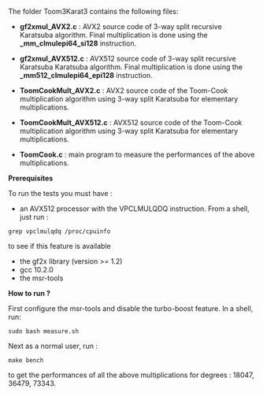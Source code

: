 The folder Toom3Karat3 contains the following files:

* **gf2xmul_AVX2.c** : AVX2 source code of 3-way split recursive Karatsuba algorithm. Final multiplication is done using 
the **_mm_clmulepi64_si128**  instruction.
* **gf2xmul_AVX512.c** : AVX512 source code of 3-way split recursive Karatsuba Karatsuba algorithm. Final multiplication is done using the **_mm512_clmulepi64_epi128** instruction.
* **ToomCookMult_AVX2.c** : AVX2 source code of the Toom-Cook multiplication algorithm using 3-way split Karatsuba for elementary multiplications.
* **ToomCookMult_AVX512.c** : AVX512 source code of the Toom-Cook multiplication algorithm using 3-way split Karatsuba for elementary multiplications.

* **ToomCook.c** : main program to measure the performances of the above multiplications.

**Prerequisites**

To run the tests you must have :
* an AVX512 processor with the VPCLMULQDQ instruction. From a shell, just run :
```console
grep vpclmulqdq /proc/cpuinfo
``` 
to see if this feature is available
* the gf2x library (version >= 1.2) 
* gcc 10.2.0
* the msr-tools

**How to run ?**

First configure the msr-tools and disable the turbo-boost feature. In a shell, run:
```console
sudo bash measure.sh
```

Next as a normal user, run :

```console
make bench
```

to get the performances of all the above multiplications for degrees : 18047, 36479, 73343.

